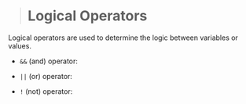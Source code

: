 > # Logical Operators
Logical operators are used to determine the logic between variables or values.

- `&&` (and) operator:

- `||` (or)	operator:

- `!`  (not) operator: